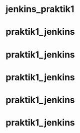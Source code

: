# jenkins_praktik1
# praktik1_jenkins
# praktik1_jenkins
# praktik1_jenkins
# praktik1_jenkins
# praktik1_jenkins
